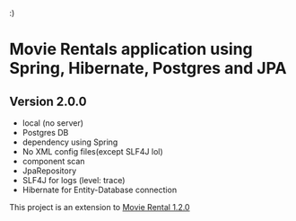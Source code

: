 :)

# Movie Rentals application using Spring, Hibernate, Postgres and JPA

## Version 2.0.0

- local (no server)
- Postgres DB
- dependency using Spring
- No XML config files(except SLF4J lol)
- component scan
- JpaRepository
- SLF4J for logs (level: trace)
- Hibernate for Entity-Database connection

This project is an extension to [Movie Rental 1.2.0](https://github.com/cinnamonbreakfast/uni_implementations/tree/master/SDI/Movie%20Rental%20SpringBoot)
